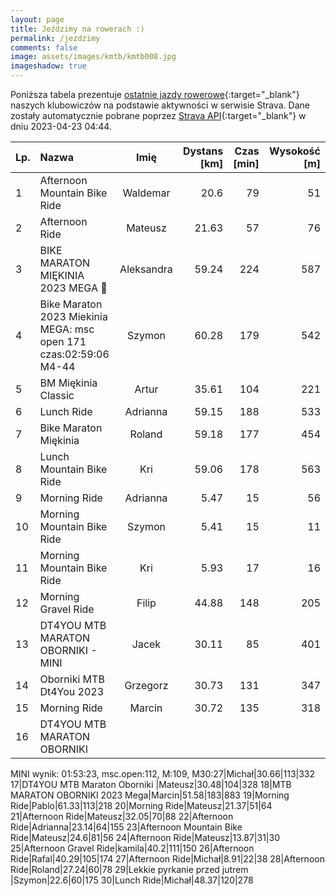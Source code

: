 ```yaml
---
layout: page
title: Jeździmy na rowerach :)
permalink: /jezdzimy
comments: false
image: assets/images/kmtb/kmtb008.jpg
imageshadow: true
---
```


Poniższa tabela prezentuje [ostatnie jazdy rowerowe](https://www.strava.com/clubs/336381){:target="_blank"} naszych klubowiczów na podstawie aktywności w serwisie Strava. Dane zostały automatycznie pobrane poprzez [Strava API](https://developers.strava.com/docs/reference/#api-Clubs-getClubActivitiesById){:target="_blank"} w dniu 2023-04-23 04:44.

Lp. | Nazwa | Imię | Dystans [km] | Czas [min] | Wysokość [m]
:--- | :--- | :---: | ---: | ---: | ---:
1|Afternoon Mountain Bike Ride|Waldemar|20.6|79|51
2|Afternoon Ride|Mateusz|21.63|57|76
3|BIKE MARATON MIĘKINIA 2023 MEGA 💪|Aleksandra|59.24|224|587
4|Bike Maraton 2023 Miekinia MEGA: msc open 171  czas:02:59:06  M4-44|Szymon|60.28|179|542
5|BM Miękinia Classic |Artur|35.61|104|221
6|Lunch Ride|Adrianna|59.15|188|533
7|Bike Maraton Miękinia |Roland|59.18|177|454
8|Lunch Mountain Bike Ride|Kri|59.06|178|563
9|Morning Ride|Adrianna|5.47|15|56
10|Morning Mountain Bike Ride|Szymon|5.41|15|11
11|Morning Mountain Bike Ride|Kri|5.93|17|16
12|Morning Gravel Ride|Filip|44.88|148|205
13|DT4YOU MTB MARATON OBORNIKI - MINI|Jacek|30.11|85|401
14|Oborniki MTB Dt4You 2023|Grzegorz|30.73|131|347
15|Morning Ride|Marcin|30.72|135|318
16|DT4YOU MTB MARATON OBORNIKI 
MINI
 wynik: 01:53:23, 
msc.open:112, M:109, M30:27|Michał|30.66|113|332
17|DT4YOU MTB Maraton Oborniki |Mateusz|30.48|104|328
18|MTB MARATON OBORNIKI 2023 Mega|Marcin|51.58|183|883
19|Morning Ride|Pablo|61.33|113|218
20|Morning Ride|Mateusz|21.37|51|64
21|Afternoon Ride|Mateusz|32.05|70|88
22|Afternoon Ride|Adrianna|23.14|64|155
23|Afternoon Mountain Bike Ride|Mateusz|24.6|81|56
24|Afternoon Ride|Mateusz|13.87|31|30
25|Afternoon Gravel Ride|kamila|40.2|111|150
26|Afternoon Ride|Rafal|40.29|105|174
27|Afternoon Ride|Michał|8.91|22|38
28|Afternoon Ride|Roland|27.24|60|78
29|Lekkie pyrkanie przed jutrem |Szymon|22.6|60|175
30|Lunch Ride|Michał|48.37|120|278
